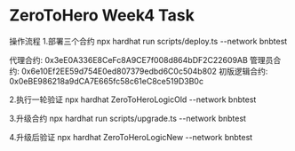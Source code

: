# ZeroToHero Week4 Task
操作流程
1.部署三个合约
npx hardhat run scripts/deploy.ts --network bnbtest

代理合约:  0x3eE0A336E8CeFc8A9CE7f008d864bDF2C22609AB
管理员合约:  0x6e10Ef2EE59d754E0ed807379edbd6C0c504b802
初版逻辑合约:  0x0eBE986218a9dCA7E665fc58c61eC8ce519D3B0c

2.执行一轮验证
npx hardhat ZeroToHeroLogicOld --network bnbtest 

3.升级合约
npx hardhat run scripts/upgrade.ts --network bnbtest

4.升级后验证
npx hardhat ZeroToHeroLogicNew --network bnbtest